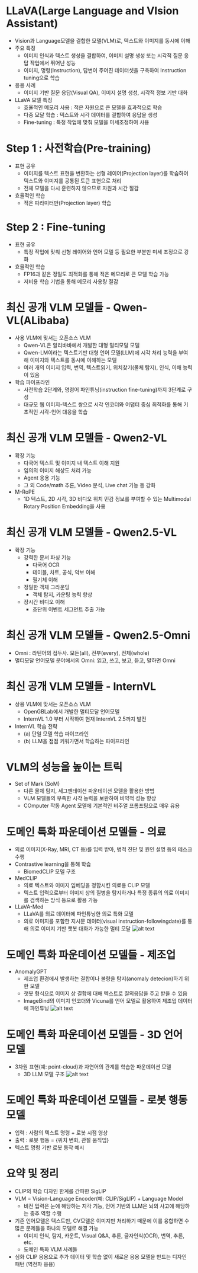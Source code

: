 # LLaVA(Large Language and VIsion Assistant)
- Vision과 Language모델을 결합한 모델(VLM)로, 텍스트와 이미지를 동시에 이해
- 주요 특징
    - 이미지 인식과 텍스트 생성을 결합하여, 이미지 설명 생성 또는 시각적 질문 응답 작업에서 뛰어난 성능
    - 이미지, 명령(Instruction), 답변이 주어진 데이터셋을 구축하여 Instruction tuning으로 학습
- 응용 사례
    - 이미지 기반 질문 응답(Visual QA), 이미지 설명 생성, 시각적 정보 기반 대화
- LLaVA 모델 특징
    - 효율적인 메모리 사용 : 적은 자원으로 큰 모델을 효과적으로 학습
    - 다중 모달 학습 : 텍스트와 시각 데이터를 결합하여 응답을 생성
    - Fine-tuning : 특정 작업에 맞춰 모델을 미세조정하여 사용

# Step 1 : 사전학습(Pre-training)
- 표현 공유
    - 이미지를 텍스트 표현을 변환하는 선형 레이어(Projection layer)를 학습하여 텍스트와 이미지를 공통된 토큰 표현으로 처리
    - 전체 모델을 다시 훈련하지 않으므로 자원과 시간 절감
- 효율적인 학습
    - 적은 파라미터만(Projection layer) 학습

# Step 2 : Fine-tuning
- 표현 공유
    - 특정 작업에 맞춰 선형 레이어와 언어 모델 등 필요한 부분만 미세 조정으로 강화
- 효율적인 학습
    - FP16과 같은 정밀도 최적화를 통해 적은 메모리로 큰 모델 학습 가능
    - 저비용 학습 기법을 통해 메모리 사용량 절감

# 최신 공개 VLM 모델들 - Qwen-VL(ALibaba)
- 사용 VLM에 맞서는 오픈소스 VLM
    - Qwen-VL은 알리바바에서 개발한 대형 멀티모달 모델
    - Qwen-LM이라는 텍스트기반 대형 언어 모델(LLM)에 시각 처리 능력을 부여해 이미지와 텍스트를 동시에 이해하는 모델
    - 여러 개의 이미지 입력, 번역, 텍스트읽기, 위치찾기(물체 탐지), 인식, 이해 능력이 있음
- 학습 파이프라인
    - 사전학습 2단계와, 명령어 파인튜닝(instruction fine-tuning)까지 3단계로 구성
    - 대규모 웹 이미지-텍스트 쌍으로 시각 인코더와 어댑터 중심 최적화를 통해 기초적인 시각-언어 대응을 학습

# 최신 공개 VLM 모델들 - Qwen2-VL
- 확장 기능
    - 다국어 텍스트 및 이미지 내 텍스트 이해 지원
    - 임의의 이미지 해상도 처리 가능
    - Agent 응용 기능
    - 그 외 Code/math 추론, Video 분석, Live chat 기능 등 강화
- M-RoPE
    - 1D 텍스트, 2D 시각, 3D 비디오 위치 민감 정보를 부여할 수 있는 Multimodal Rotary Position Embedding을 사용

# 최신 공개 VLM 모델들 - Qwen2.5-VL
- 확장 기능
    - 강력한 문서 파싱 기능
        - 다국어 OCR
        - 테이블, 차트, 공식, 악보 이해
        - 필기체 이해
    - 정밀한 객체 그라운딩
        - 객체 탐지, 카운팅 능력 향상
    - 장시간 비디오 이해
        - 초단위 이벤트 세그먼트 추출 가능

# 최신 공개 VLM 모델들 - Qwen2.5-Omni
- Omni : 라틴어의 접두사. 모든(all), 전부(every), 전체(whole)
- 멀티모달 언어모델 분야에서의 Omni: 읽고, 쓰고, 보고, 듣고, 말하면 Omni

# 최신 공개 VLM 모델들 - InternVL
- 상용 VLM에 맞서는 오픈소스 VLM
    - OpenGBLab에서 개발한 멀티모달 언어모델
    - InternVL 1.0 부터 시작하여 현재 InternVL 2.5까지 발전
- InternVL 학습 전략
    - (a) 단일 모델 학습 파이프라인
    - (b) LLM을 점점 키워가면서 학습하는 파이프라인

# VLM의 성능을 높이는 트릭
- Set of Mark (SoM)
    - 다른 물체 탐지, 세그멘테이션 파운테이션 모델을 활용한 방법
    - VLM 모델들의 부족한 시각 능력을 보완하여 비약적 성능 향상
    - COmputer 작동 Agent 모델에 기본적인 비주얼 프롬프팅으로 매우 유용

# 도메인 특화 파운데이션 모델들 - 의료
- 의료 이미지(X-Ray, MRI, CT 등)를 입력 받아, 병적 진단 및 원인 설명 등의 테스크 수행
- Contrastive learning을 통해 학습
    - BiomedCLIP 모델 구조
- MedCLIP
    - 의료 텍스트와 이미지 임베딩을 정합시킨 의료용 CLIP 모델
    - 텍스트 입력으로부터 이미지 상의 질병을 탐지하거나 특정 종류의 의료 이미지를 검색하는 방식 등으로 활용 가능
- LLaVA-Med
    - LLaVA를 의료 데이터에 파인튜닝한 의료 특화 모델
    - 의료 이미지를 포함한 지시문 데이터(visual instruction-followingdate)를 통해 의료 이미지 기반 챗봇 대화가 가능한 멀티 모달
![alt text](image.png)

# 도메인 특화 파운데이션 모델들 - 제조업
- AnomalyGPT
    - 제조업 환경에서 발생하는 결합이나 불량을 탐지(anomaly detecion)하기 위한 모델
    - 챗봇 형식으로 이미지 상 결함에 대해 텍스트로 질의응답을 주고 받을 수 있음
    - ImageBind의 이미지 인코더와 Vicuna를 언어 모델로 활용하여 제조업 데이터에 파인튜닝
![alt text](image-1.png)

# 도메인 특화 파운데이션 모델들 - 3D 언어 모델
- 3차원 표현(예: point-cloud)과 자연어의 관계를 학습한 파운데이션 모델
    - 3D LLM 모델 구조
![alt text](image-2.png)

# 도메인 특화 파운데이션 모델들 - 로봇 행동 모델
- 입력 : 사람의 텍스트 명령 + 로봇 시점 영상
- 출력 : 로봇 행동 = {위치 변화, 관절 움직임}
- 텍스트 명령 기반 로봇 동작 예시

# 요약 및 정리
- CLIP의 학습 디자인 한계를 간파한 SigLIP
- VLM = Vision-Language Encoder(예: CLIP/SigLIP) + Language Model
    - 비전 입력은 눈에 해당하는 지각 기능, 언어 기반의 LLM은 뇌의 사고에 해당하는 중추 역할 수행
- 기존 언어모델은 텍스트만, CV모델은 이미지만 처리하기 때문에 이를 융합하면 수많은 문제들을 하나의 모델로 해결 가능
    - 이미지 인식, 탐지, 카운트, Visual Q&A, 추론, 글자인식(OCR), 번역, 추론, etc.
    - 도메인 특화 VLM 사례들
- 심화 CLIP 응용으로 추가 데이터 및 학습 없이 새로운 응용 모델을 만드는 디자인 패턴 (역전파 응용)
